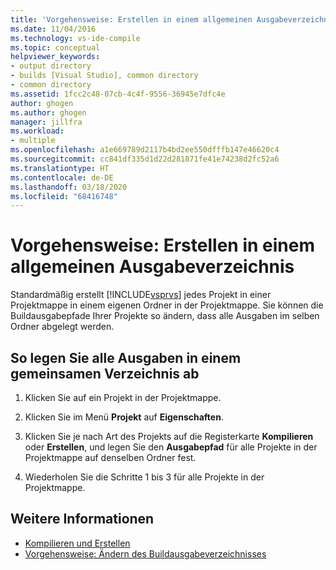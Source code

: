 ```yaml
---
title: 'Vorgehensweise: Erstellen in einem allgemeinen Ausgabeverzeichnis'
ms.date: 11/04/2016
ms.technology: vs-ide-compile
ms.topic: conceptual
helpviewer_keywords:
- output directory
- builds [Visual Studio], common directory
- common directory
ms.assetid: 1fcc2c48-07cb-4c4f-9556-36945e7dfc4e
author: ghogen
ms.author: ghogen
manager: jillfra
ms.workload:
- multiple
ms.openlocfilehash: a1e669789d2117b4bd2ee550dfffb147e46620c4
ms.sourcegitcommit: cc841df335d1d22d281871fe41e74238d2fc52a6
ms.translationtype: HT
ms.contentlocale: de-DE
ms.lasthandoff: 03/18/2020
ms.locfileid: "68416748"
---
```

# <a name="how-to-build-to-a-common-output-directory"></a>Vorgehensweise: Erstellen in einem allgemeinen Ausgabeverzeichnis

Standardmäßig erstellt [!INCLUDE[vsprvs](../code-quality/includes/vsprvs_md.md)] jedes Projekt in einer Projektmappe in einem eigenen Ordner in der Projektmappe. Sie können die Buildausgabepfade Ihrer Projekte so ändern, dass alle Ausgaben im selben Ordner abgelegt werden.

## <a name="to-place-all-solution-outputs-in-a-common-directory"></a>So legen Sie alle Ausgaben in einem gemeinsamen Verzeichnis ab

1. Klicken Sie auf ein Projekt in der Projektmappe.

2. Klicken Sie im Menü **Projekt** auf **Eigenschaften**.

3. Klicken Sie je nach Art des Projekts auf die Registerkarte **Kompilieren** oder **Erstellen**, und legen Sie den **Ausgabepfad** für alle Projekte in der Projektmappe auf denselben Ordner fest.

4. Wiederholen Sie die Schritte 1 bis 3 für alle Projekte in der Projektmappe.

## <a name="see-also"></a>Weitere Informationen

- [Kompilieren und Erstellen](../ide/compiling-and-building-in-visual-studio.md)
- [Vorgehensweise: Ändern des Buildausgabeverzeichnisses](../ide/how-to-change-the-build-output-directory.md)